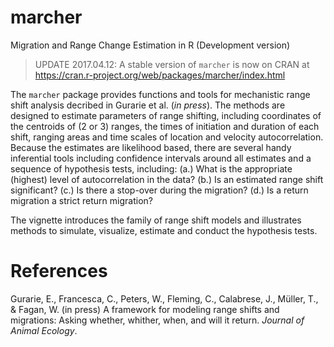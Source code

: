 # marcher
Migration and Range Change Estimation in R (Development version)

> UPDATE 2017.04.12: A stable version of `marcher` is now on CRAN at https://cran.r-project.org/web/packages/marcher/index.html

The `marcher` package provides functions and tools for mechanistic range shift analysis decribed in Gurarie et al. (*in press*).  The methods are designed to estimate parameters of range shifting, including coordinates of the centroids of (2 or 3) ranges, the times of initiation and duration of each shift, ranging areas and time scales of location and velocity autocorrelation.  Because the estimates are likelihood based, there are several handy inferential tools including confidence intervals around all estimates and a sequence of hypothesis tests, including: (a.) What is the appropriate (highest) level of autocorrelation in the data? (b.) Is an estimated range shift significant? (c.) Is there a stop-over during the migration? (d.) Is a return migration a strict return migration? 
 
The vignette introduces the family of range shift models and illustrates methods to simulate, visualize, estimate and conduct the hypothesis tests. 


# References

Gurarie, E., Francesca, C.,  Peters, W., Fleming, C., Calabrese, J., Müller, T., & Fagan, W. (in press) A framework for modeling range shifts and migrations: Asking whether, whither, when, and will it return. *Journal of Animal Ecology*. 